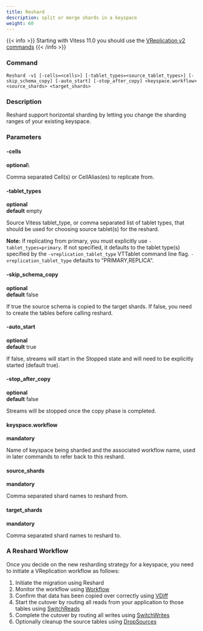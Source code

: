 ```yaml
---
title: Reshard
description: split or merge shards in a keyspace
weight: 60
---
```


{{< info >}}
Starting with Vitess 11.0 you should use the [VReplication v2 commands](../../v2)
{{< /info >}}

### Command

```
Reshard -v1 [-cells=<cells>] [-tablet_types=<source_tablet_types>] [-skip_schema_copy] [-auto_start] [-stop_after_copy] <keyspace.workflow> <source_shards> <target_shards>
```

### Description

Reshard support horizontal sharding by letting you change the sharding ranges of your existing keyspace.

### Parameters

#### -cells
**optional**\

<div class="cmd">
Comma separated Cell(s) or CellAlias(es) to replicate from.
</div>

#### -tablet_types
**optional**\
**default** empty

<div class="cmd">
Source Vitess tablet_type, or comma separated list of tablet types, that should be used for choosing source tablet(s) for the reshard.
</div>

**Note:** If replicating from primary, you must explicitly use `-tablet_types=primary`. If not specified, it defaults to the tablet type(s) specified by the `-vreplication_tablet_type` VTTablet command line flag. `-vreplication_tablet_type` defaults to "PRIMARY,REPLICA".

#### -skip_schema_copy
**optional**\
**default** false

<div class="cmd">
If true the source schema is copied to the target shards. If false, you need to create the tables
before calling reshard.
</div>

#### -auto_start
**optional**\
**default** true

<div class="cmd">
If false, streams will start in the Stopped state and will need to be explicitly started (default true).
</div>

#### -stop_after_copy
**optional**\
**default** false

<div class="cmd">
Streams will be stopped once the copy phase is completed.
</div>

#### keyspace.workflow
**mandatory**

<div class="cmd">
Name of keyspace being sharded and the associated workflow name, used in later commands to refer back to this reshard.
</div>

#### source_shards
**mandatory**

<div class="cmd">
Comma separated shard names to reshard from.
</div>

#### target_shards
**mandatory**

<div class="cmd">
Comma separated shard names to reshard to.
</div>


### A Reshard Workflow

Once you decide on the new resharding strategy for a keyspace, you need to initiate a VReplication workflow as follows:

1. Initiate the migration using Reshard
2. Monitor the workflow using [Workflow](../../workflow)
3. Confirm that data has been copied over correctly using [VDiff](../../vdiff)
4. Start the cutover by routing all reads from your application to those tables using [SwitchReads](../switchreads)
5. Complete the cutover by routing all writes using [SwitchWrites](../switchwrites)
6. Optionally cleanup the source tables using [DropSources](../dropsources)

